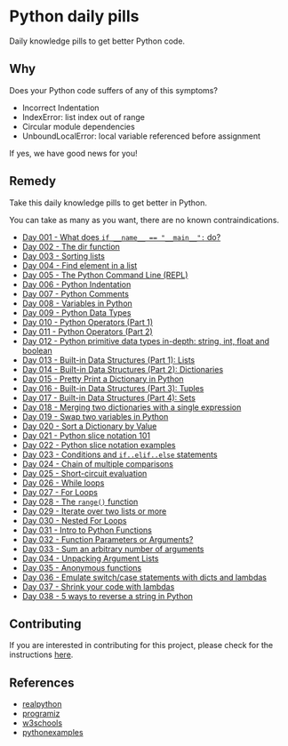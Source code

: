 # Python daily pills

Daily knowledge pills to get better Python code.

## Why

Does your Python code suffers of any of this symptoms?

- Incorrect Indentation
- IndexError: list index out of range
- Circular module dependencies
- UnboundLocalError: local variable referenced before assignment

If yes, we have good news for you!

## Remedy

Take this daily knowledge pills to get better in Python.

You can take as many as you want, there are no known contraindications.

- [Day 001 - What does `if __name__ == "__main__":` do?](./pills/day-001)
- [Day 002 - The dir function](./pills/day-002)
- [Day 003 - Sorting lists](./pills/day-003)
- [Day 004 - Find element in a list](./pills/day-004)
- [Day 005 - The Python Command Line (REPL)](./pills/day-005)
- [Day 006 - Python Indentation](./pills/day-006)
- [Day 007 - Python Comments](./pills/day-007)
- [Day 008 - Variables in Python](./pills/day-008)
- [Day 009 - Python Data Types](./pills/day-009)
- [Day 010 - Python Operators (Part 1)](./pills/day-010)
- [Day 011 - Python Operators (Part 2)](./pills/day-011)
- [Day 012 - Python primitive data types in-depth: string, int, float and boolean](./pills/day-012)
- [Day 013 - Built-in Data Structures (Part 1): Lists](./pills/day-013)
- [Day 014 - Built-in Data Structures (Part 2): Dictionaries](./pills/day-014)
- [Day 015 - Pretty Print a Dictionary in Python](./pills/day-015)
- [Day 016 - Built-in Data Structures (Part 3): Tuples](./pills/day-016)
- [Day 017 - Built-in Data Structures (Part 4): Sets](./pills/day-017)
- [Day 018 - Merging two dictionaries with a single expression](./pills/day-018)
- [Day 019 - Swap two variables in Python](./pills/day-019)
- [Day 020 - Sort a Dictionary by Value](./pills/day-020)
- [Day 021 - Python slice notation 101](./pills/day-021)
- [Day 022 - Python slice notation examples](./pills/day-022)
- [Day 023 - Conditions and `if..elif..else` statements](./pills/day-023)
- [Day 024 - Chain of multiple comparisons](./pills/day-024)
- [Day 025 - Short-circuit evaluation](./pills/day-025)
- [Day 026 - While loops](./pills/day-026)
- [Day 027 - For Loops](./pills/day-027)
- [Day 028 - The `range()` function](./pills/day-028)
- [Day 029 - Iterate over two lists or more](./pills/day-029)
- [Day 030 - Nested For Loops](./pills/day-030)
- [Day 031 - Intro to Python Functions](./pills/day-031)
- [Day 032 - Function Parameters or Arguments?](./pills/day-032)
- [Day 033 - Sum an arbitrary number of arguments](./pills/day-033)
- [Day 034 - Unpacking Argument Lists](./pills/day-034)
- [Day 035 - Anonymous functions](./pills/day-035)
- [Day 036 - Emulate switch/case statements with dicts and lambdas](./pills/day-036)
- [Day 037 - Shrink your code with lambdas](./pills/day-037)
- [Day 038 - 5 ways to reverse a string in Python](./pills/day-038)

## Contributing

If you are interested in contributing for this project, please check for the instructions [here](./CONTRIBUTING.md).

## References

- [realpython](https://realpython.com)
- [programiz](https://www.programiz.com/python-programming)
- [w3schools](https://www.w3schools.com/python)
- [pythonexamples](https://pythonexamples.org)
